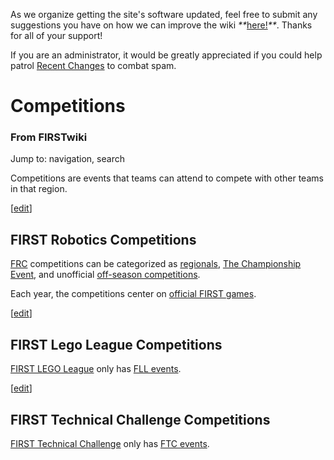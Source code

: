 As we organize getting the site's software updated, feel free to submit any
suggestions you have on how we can improve the wiki
_**_[here!](/index.php/User:Hallry/Suggestions "User:Hallry/Suggestions"
)_**_. Thanks for all of your support!

If you are an administrator, it would be greatly appreciated if you could help
patrol [Recent Changes](/index.php/Special:Recentchanges
"Special:Recentchanges" ) to combat spam.

# Competitions

### From FIRSTwiki

Jump to: navigation, search

Competitions are events that teams can attend to compete with other teams in
that region.

[[edit](/index.php?title=Competitions&action=edit&section=1 "Edit section:
FIRST Robotics Competitions" )]

## FIRST Robotics Competitions

[FRC](/index.php/FRC "FRC" ) competitions can be categorized as
[regionals](/index.php/Regional "Regional" ), [The Championship
Event](/index.php/Championship_Event "Championship Event" ), and unofficial
[off-season competitions](/index.php/Off-season_competition "Off-season
competition" ).

Each year, the competitions center on [official FIRST
games](/index.php/FRC_games "FRC games" ).

[[edit](/index.php?title=Competitions&action=edit&section=2 "Edit section:
FIRST Lego League Competitions" )]

## FIRST Lego League Competitions

[FIRST LEGO League](/index.php/FIRST_LEGO_League "FIRST LEGO League" ) only
has [FLL events](/index.php/FLL_events "FLL events" ).

[[edit](/index.php?title=Competitions&action=edit&section=3 "Edit section:
FIRST Technical Challenge Competitions" )]

## FIRST Technical Challenge Competitions

[FIRST Technical
Challenge](/index.php?title=FIRST_Technical_Challenge&action=edit "FIRST
Technical Challenge" ) only has [FTC
events](/index.php/Index_of_events_%28FTC%29 "Index of events \(FTC\)" ).

